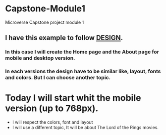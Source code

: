 # Capstone-Module1
 Microverse Capstone project module 1

## I have this example to follow [DESIGN](https://www.behance.net/gallery/29845175/CC-Global-Summit-2015).

### In this case I will create the Home page and the About page for mobile and desktop version.

### In each versions the design have to be similar like, layout, fonts and colors. But I can choose another topic.

# Today I will start whit the mobile version (up to 768px).

- I will respect the colors, font and layout
- I will use a different topic, It will be about The Lord of the Rings movies.
